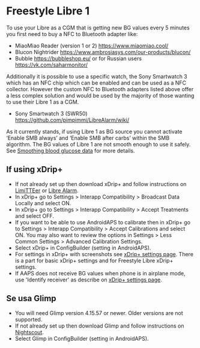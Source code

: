 # Freestyle Libre 1

To use your Libre as a CGM that is getting new BG values every 5 minutes you first need to buy a NFC to Bluetooth adapter like:

-   MiaoMiao Reader (version 1 or 2) <https://www.miaomiao.cool/>
-   Blucon Nightrider <https://www.ambrosiasys.com/our-products/blucon/>
-   Bubble <https://bubbleshop.eu/> or for Russian users <https://vk.com/saharmonitor/>

Additionally it is possible to use a specific watch, the Sony Smartwatch 3 which has an NFC chip which can be enabled and can be used as a NFC collector. However the custom NFC to Bluetooth adapters listed above offer a less complex solution and would be used by the majority of those wanting to use their Libre 1 as a CGM.

-   Sony Smartwatch 3 (SWR50) <https://github.com/pimpimmi/LibreAlarm/wiki/>

As it currently stands, if using Libre 1 as BG source you cannot activate ‘Enable SMB always’ and ‘Enable SMB after carbs’ within the SMB algorithm. The BG values of Libre 1 are not smooth enough to use it safely. See [Smoothing blood glucose data](../Usage/Smoothing-Blood-Glucose-Data-in-xDrip.md) for more details.

## If using xDrip+

-   If not already set up then download xDrip+ and follow instructions on [LimiTTEer](https://github.com/JoernL/LimiTTer) or [Libre Alarm](https://github.com/pimpimmi/LibreAlarm/wiki).
-   In xDrip+ go to Settings > Interapp Compatibility > Broadcast Data Locally and select ON.
-   In xDrip+ go to Settings > Interapp Compatibility > Accept Treatments and select OFF.
-   If you want to be able to use AndroidAPS to calibrate then in xDrip+ go to Settings > Interapp Compatibility > Accept Calibrations and select ON. You may also want to review the options in Settings > Less Common Settings > Advanced Calibration Settings.
-   Select xDrip+ in ConfigBuilder (setting in AndroidAPS).
-   For settings in xDrip+ with screenshots see [xDrip+ settings page](../Configuration/xdrip.md). There is a part for basic xDrip+ settings and for Freestyle Libre xDrip+ settings.
-   If AAPS does not receive BG values when phone is in airplane mode, use 'Identify receiver' as describe on [xDrip+ settings page](../Configuration/xdrip.md).

## Se usa Glimp

-   You will need Glimp version 4.15.57 or newer. Older versions are not supported.
-   If not already set up then download Glimp and follow instructions on [Nightscout](https://nightscout.github.io/uploader/setup/#glimp).
-   Select Glimp in ConfigBuilder (setting in AndroidAPS).
